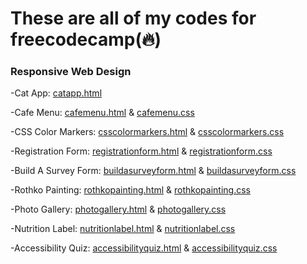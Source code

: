<h1>These are all of my codes for freecodecamp(🔥)</h1>

<h3>Responsive Web Design</h3>

-Cat App: <a href="https://github.com/bcflores11/free.code.camp/blob/main/catapp.html">catapp.html</a>

-Cafe Menu: <a href="https://github.com/bcflores11/free.code.camp/blob/main/cafemenu.html">cafemenu.html</a> & <a href="https://github.com/bcflores11/free.code.camp/blob/main/cafemenu.css">cafemenu.css</a>

-CSS Color Markers: <a href="https://github.com/bcflores11/free.code.camp/blob/main/csscolormarkers.html">csscolormarkers.html</a> & <a href="https://github.com/bcflores11/free.code.camp/blob/main/csscolormarkers.css">csscolormarkers.css</a>

-Registration Form: <a href="https://github.com/bcflores11/free.code.camp/blob/main/registrationform.html">registrationform.html</a> & <a href="https://github.com/bcflores11/free.code.camp/blob/main/registrationform.css">registrationform.css</a>

-Build A Survey Form: <a href="https://github.com/bcflores11/free.code.camp/blob/main/buildaserveyform.html">buildasurveyform.html</a> & <a href="https://github.com/bcflores11/free.code.camp/blob/main/buildasurveyform.css">buildasurveyform.css</a>

-Rothko Painting: <a href="https://github.com/bcflores11/free.code.camp/blob/main/rothkopainting.html">rothkopainting.html</a> & <a href="https://github.com/bcflores11/free.code.camp/blob/main/rothkopainting.css">rothkopainting.css</a>

-Photo Gallery: <a href="https://github.com/bcflores11/free.code.camp/blob/main/photogallery.html">photogallery.html</a> & <a href="https://github.com/bcflores11/free.code.camp/blob/main/photogallery.css">photogallery.css</a>

-Nutrition Label: <a href="https://github.com/bcflores11/free.code.camp/blob/main/nutritionlabel.html">nutritionlabel.html</a> & <a href="https://github.com/bcflores11/free.code.camp/blob/main/nutritionlabel.css">nutritionlabel.css</a>

-Accessibility Quiz: <a href="https://github.com/bcflores11/free.code.camp/blob/main/accessibilityquiz.html">accessibilityquiz.html</a> & <a href="https://github.com/bcflores11/free.code.camp/blob/main/accessibilityquiz.css">accessibilityquiz.css</a>
